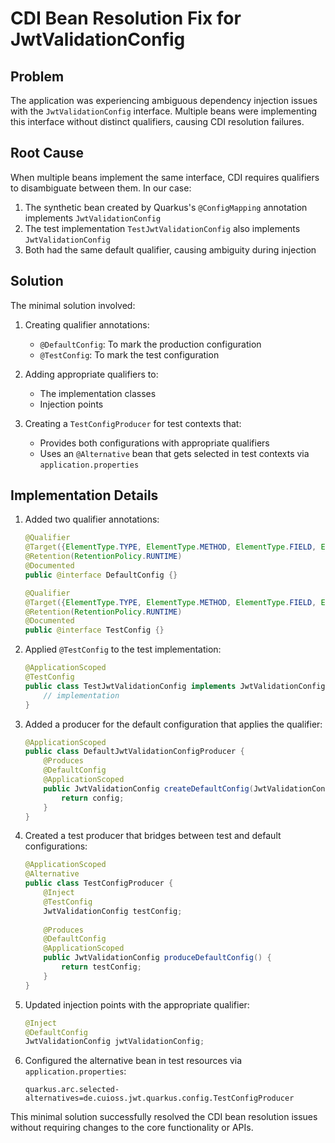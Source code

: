 # CDI Bean Resolution Fix for JwtValidationConfig

## Problem

The application was experiencing ambiguous dependency injection issues with the `JwtValidationConfig` interface. Multiple beans were implementing this interface without distinct qualifiers, causing CDI resolution failures.

## Root Cause

When multiple beans implement the same interface, CDI requires qualifiers to disambiguate between them. In our case:

1. The synthetic bean created by Quarkus's `@ConfigMapping` annotation implements `JwtValidationConfig`
2. The test implementation `TestJwtValidationConfig` also implements `JwtValidationConfig`
3. Both had the same default qualifier, causing ambiguity during injection

## Solution

The minimal solution involved:

1. Creating qualifier annotations:
   - `@DefaultConfig`: To mark the production configuration
   - `@TestConfig`: To mark the test configuration

2. Adding appropriate qualifiers to:
   - The implementation classes
   - Injection points

3. Creating a `TestConfigProducer` for test contexts that:
   - Provides both configurations with appropriate qualifiers
   - Uses an `@Alternative` bean that gets selected in test contexts via `application.properties`

## Implementation Details

1. Added two qualifier annotations:
   ```java
   @Qualifier
   @Target({ElementType.TYPE, ElementType.METHOD, ElementType.FIELD, ElementType.PARAMETER})
   @Retention(RetentionPolicy.RUNTIME)
   @Documented
   public @interface DefaultConfig {}
   
   @Qualifier
   @Target({ElementType.TYPE, ElementType.METHOD, ElementType.FIELD, ElementType.PARAMETER})
   @Retention(RetentionPolicy.RUNTIME)
   @Documented
   public @interface TestConfig {}
   ```

2. Applied `@TestConfig` to the test implementation:
   ```java
   @ApplicationScoped
   @TestConfig
   public class TestJwtValidationConfig implements JwtValidationConfig {
       // implementation
   }
   ```

3. Added a producer for the default configuration that applies the qualifier:
   ```java
   @ApplicationScoped
   public class DefaultJwtValidationConfigProducer {
       @Produces
       @DefaultConfig
       @ApplicationScoped
       public JwtValidationConfig createDefaultConfig(JwtValidationConfig config) {
           return config;
       }
   }
   ```

4. Created a test producer that bridges between test and default configurations:
   ```java
   @ApplicationScoped
   @Alternative
   public class TestConfigProducer {
       @Inject
       @TestConfig
       JwtValidationConfig testConfig;
       
       @Produces
       @DefaultConfig
       @ApplicationScoped
       public JwtValidationConfig produceDefaultConfig() {
           return testConfig;
       }
   }
   ```

5. Updated injection points with the appropriate qualifier:
   ```java
   @Inject
   @DefaultConfig
   JwtValidationConfig jwtValidationConfig;
   ```

6. Configured the alternative bean in test resources via `application.properties`:
   ```properties
   quarkus.arc.selected-alternatives=de.cuioss.jwt.quarkus.config.TestConfigProducer
   ```

This minimal solution successfully resolved the CDI bean resolution issues without requiring changes to the core functionality or APIs.
